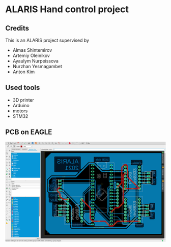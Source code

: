 # ALARIS Hand control project
## Credits
This is an ALARIS project supervised by 

* Almas Shintemirov
* Artemiy Oleinikov
* Ayaulym Nurpeissova
* Nurzhan Yesmagambet
* Anton Kim

## Used tools
* 3D printer
* Arduino
* motors
* STM32

## PCB on EAGLE
![Image of PCB](PCB.png)
